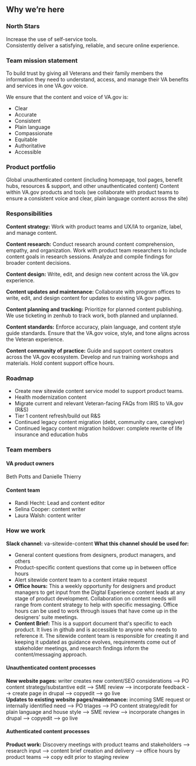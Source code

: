 ## Why we’re here 

### North Stars
Increase the use of self-service tools. <br>
Consistently deliver a satisfying, reliable, and secure online experience. 

### Team mission statement
To build trust by giving all Veterans and their family members the information they need to understand, access, and manage their VA benefits and services in one VA.gov voice.
 
We ensure that the content and voice of VA.gov is:
- Clear
- Accurate
- Consistent
- Plain language
- Compassionate
- Equitable
- Authoritative
- Accessible

### Product portfolio
Global unauthenticated content (including homepage, tool pages, benefit hubs, resources & support, and other unauthenticated content) 
Content within VA.gov products and tools (we collaborate with product teams to ensure a consistent voice and clear, plain language content across the site) 
 
### Responsibilities
**Content strategy:** Work with product teams and UX/IA to organize, label, and manage content. 

**Content research:** Conduct research around content comprehension, empathy, and organization. Work with product team researchers to include content goals in research sessions. Analyze and compile findings for broader content decisions. 

**Content design:** Write, edit, and design new content across the VA.gov experience.

**Content updates and maintenance:** Collaborate with program offices to write, edit, and design content for updates to existing VA.gov pages. 

**Content planning and tracking:** Prioritize for planned content publishing. We use ticketing in zenhub to track work, both planned and unplanned.

**Content standards:** Enforce accuracy, plain language, and content style guide standards. Ensure that the VA.gov voice, style, and tone aligns across the Veteran experience. 

**Content community of practice:** Guide and support content creators across the VA.gov ecosystem. Develop and run training workshops and materials. Hold content support office hours. 
 
### Roadmap 
- Create new sitewide content service model to support product teams. 
- Health modernization content 
- Migrate current and relevant Veteran-facing FAQs from IRIS to VA.gov (R&S)
- Tier 1 content refresh/build out R&S 
- Continued legacy content migration (debt, community care, caregiver) 
- Continued legacy content migration holdover: complete rewrite of life insurance and education hubs 

### Team members 

#### VA product owners
Beth Potts and Danielle Thierry 

#### Content team
- Randi Hecht: Lead and content editor 
- Selina Cooper: content writer
- Laura Walsh: content writer 

### How we work 
**Slack channel:** va-sitewide-content 
**What this channel should be used for:**  
- General content questions from designers, product managers, and others 
- Product-specific content questions that come up in between office hours 
- Alert sitewide content team to a content intake request 
- **Office hours:** This a weekly opportunity for designers and product managers to get input from the Digital Experience content leads at any stage of product development. Collaboration on content needs will range from content strategy to help with specific messaging. Office hours can be used to work through issues that have come up in the designers’ suite meetings.
- **Content Brief:** This is a support document that's specific to each product. It lives in github and is accessible to anyone who needs to reference it. The sitewide content team is responsible for creating it and keeping it updated as guidance evolves, requirements come out of stakeholder meetings, and research findings inform the content/messaging approach.

#### Unauthenticated content processes  
**New website pages:** writer creates new content/SEO considerations --> PO content strategy/substantive edit --> SME review --> incorporate feedback --> create page in drupal --> copyedit --> go live <br>
**Updates to existing website pages/maintenance:** incoming SME request or internally identified need --> PO triages --> PO content strategy/edit for plain language and house style --> SME review --> incorporate changes in drupal --> copyedit --> go live 

#### Authenticated content processes 
**Product work:** Discovery meetings with product teams and stakeholders --> research input --> content brief creation and delivery --> office hours by product teams --> copy edit prior to staging review

